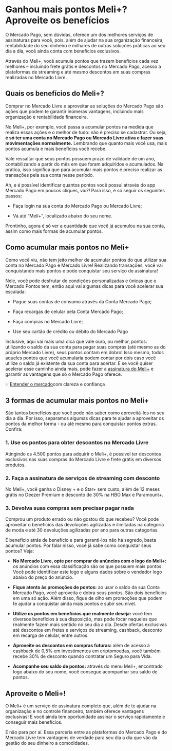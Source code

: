 # Ganhou mais pontos Meli+? Aproveite os benefícios

O Mercado Pago, sem dúvidas, oferece um dos melhores serviços de assinaturas para você, pois, além de ajudar na sua organização financeira, rentabilidade do seu dinheiro e milhares de outras soluções práticas ao seu dia a dia, você ainda conta com benefícios exclusivos.

Através do Meli+, você acumula pontos que trazem benefícios cada vez melhores – incluindo frete grátis e descontos no Mercado Pago, acesso a plataformas de streaming e até mesmo descontos em suas compras realizadas no Mercado Livre.

## Quais os benefícios do Meli+?

Comprar no Mercado Livre e aproveitar as soluções do Mercado Pago são ações que podem te garantir inúmeras vantagens, incluindo mais organização e rentabilidade financeira.

No Meli+, por exemplo, você passa a acumular pontos na medida que realiza essas ações e o melhor de tudo: não é preciso se cadastrar. Ou seja, **é só ter uma conta no Mercado Pago ou Mercado Livre ativa e fazer suas movimentações normalmente.** Lembrando que quanto mais você usa, mais pontos acumula e mais benefícios você recebe.

Vale ressaltar que seus pontos possuem prazo de validade de um ano, contabilizando a partir do mês em que foram adquiridos e acumulados. Na prática, isso significa que para acumular mais pontos é preciso realizar as transações pela sua conta nesse período.

Ah, e é possível identificar quantos pontos você possui através do app Mercado Pago em poucos cliques, viu?! Para isso, é só seguir os seguintes passos:

- Faça login na sua conta do Mercado Pago ou Mercado Livre; 

- Vá até “Meli+”, localizado abaixo do seu nome.

Prontinho, agora é só ver a quantidade que você já acumulou na sua conta, assim como mais formas de acumular pontos.

## Como acumular mais pontos no Meli+

Como você viu, não tem jeito melhor de acumular pontos do que utilizar sua conta no Mercado Pago e Mercado Livre! Realizando transações, você vai conquistando mais pontos e pode conquistar seu serviço de assinatura!

Nele, você pode desfrutar de condições personalizadas e únicas que o Mercado Pontos tem, então aqui vai algumas dicas para você acelerar sua escalada:

- Pague suas contas de consumo através da Conta Mercado Pago;

- Faça recargas de celular pela Conta Mercado Pago;

- Faça compras no Mercado Livre;

- Use seu cartão de crédito ou débito do Mercado Pago

Inclusive, aqui vai mais uma dica que vale ouro, ou melhor, pontos: utilizando o saldo da sua conta para pagar suas compras (até mesmo as do próprio Mercado Livre), seus pontos contam em dobro! Isso mesmo, todos aqueles pontos que você acumularia podem contar por dois caso você utilize o saldo já existente da sua conta para acertar. E se você quiser acelerar esse caminho ainda mais, pode fazer a [assinatura do Meli+](https://www.mercadolivre.com.br/assinaturas/melimais#origin=redirect-vdp-l6) e garantir as vantagens que só o Mercado Pago oferece.

💡 [Entender o mercado](https://meubolso.mercadopago.com.br/guia-para-entender-o-mercado)com clareza e confiança

## 3 formas de acumular mais pontos no Meli+

São tantos benefícios que você pode não saber como aproveitá-los no seu dia a dia. Por isso, separamos algumas dicas para te ajudar a aproveitar os pontos da melhor forma - ou até mesmo para conquistar pontos extras. Confira:

### 1. Use os pontos para obter descontos no Mercado Livre

Atingindo os 4.500 pontos para adquirir o Meli+, é possível ter descontos exclusivos nas suas compras do Mercado Livre e frete grátis em diversos produtos.

### 2. Faça a assinatura de serviços de streaming com desconto

No Meli+, você ganha o Disney + e o Star+ sem custo, além de 12 meses grátis no Deezer Premium e desconto de 30% na HBO Max e Paramount+.

### 3. Devolva suas compras sem precisar pagar nada

Comprou um produto errado ou não gostou do que recebeu? Você pode aproveitar o benefícios das devoluções agilizadas e ilimitadas na categoria de moda e até 30 devoluções agilizadas por ano para outras categorias.

É benefício atrás de benefício e para garanti-los não há segredo, basta acumular pontos. Por falar nisso, você já sabe como conquistar seus pontos? Veja:

- **No Mercado Livre, opte por comprar de anúncios com o logo do Meli+:** os anúncios com essa classificação são os que possuem mais pontos. Você pode identificar este logo e alguns dados sobre o vendedor logo abaixo do preço do anúncio. 

- **Fique atento às promoções de pontos:** ao usar o saldo da sua Conta Mercado Pago, você aproveita e dobra seus pontos. São dois benefícios em uma só ação. Além disso, fique de olho em promoções que podem te ajudar a conquistar ainda mais pontos e subir seu nível. 

- **Utilize os pontos em benefícios que realmente deseja:** você tem diversos benefícios à sua disposição, mas pode focar naqueles que realmente fazem mais sentido no seu dia a dia. Desde ofertas exclusivas até descontos em fretes e serviços de streaming, cashback, desconto em recarga de celular, entre outros. 

- **Aproveite os descontos em compras futuras:** além de acesso à cashback de 0,5% em investimentos em criptomoedas, você também recebe 30% de desconto quando contratar um Seguro para Vida.

- **Acompanhe seu saldo de pontos:** através do menu Meli+, encontrado logo abaixo do seu nome, você consegue acompanhar seu saldo de pontos.

## Aproveite o Meli+!

O Meli+ é um serviço de assinatura completo que, além de te ajudar na organização e no controle financeiro, também oferece vantagens exclusivas! E você ainda tem oportunidade assinar o serviço rapidamente e conseguir mais benefícios.

E não para por aí. Essa parceria entre as plataformas do Mercado Pago e do Mercado Livre tem vantagens de verdade para seu dia a dia que vão da gestão do seu dinheiro a comodidades.